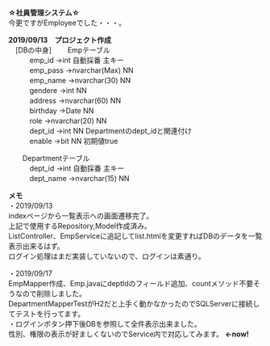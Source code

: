**☆社員管理システム☆**  
今更ですがEmployeeでした・・・。

**2019/09/13　プロジェクト作成**  
　[DBの中身]
　　Empテーブル  
　　　emp_id →int 自動採番 主キー  
　　　emp_pass →nvarchar(Max) NN  
　　　emp_name →nvarchar(30) NN  
　　　gendere →int NN  
　　　address →nvarchar(60) NN  
　　　birthday →Date NN  
　　　role →nvarchar(20) NN  
　　　dept_id →int NN Departmentのdept_idと関連付け  
　　　enable →bit NN 初期値true  

　　Departmentテーブル  
　　　dept_id →int 自動採番 主キー  
　　　dept_name →nvarchar(15) NN  

**メモ**  
・2019/09/13  
indexページから一覧表示への画面遷移完了。  
上記で使用するRepository,Model作成済み。  
ListController、EmpServiceに追記してlist.htmlを変更すればDBのデータを一覧表示出来るはず。  
ログイン処理はまだ実装していないので、ログインは素通り。  

・2019/09/17  
EmpMapper作成、Emp.javaにdeptIdのフィールド追加、countメソッド不要そうなので削除しました。  
DepartmentMapperTestがH2だと上手く動かなかったのでSQLServerに接続してテストを行ってます。  
・ログインボタン押下後DBを参照して全件表示出来ました。  
性別、権限の表示が好ましくないのでService内で対応してみます。 **←now!**